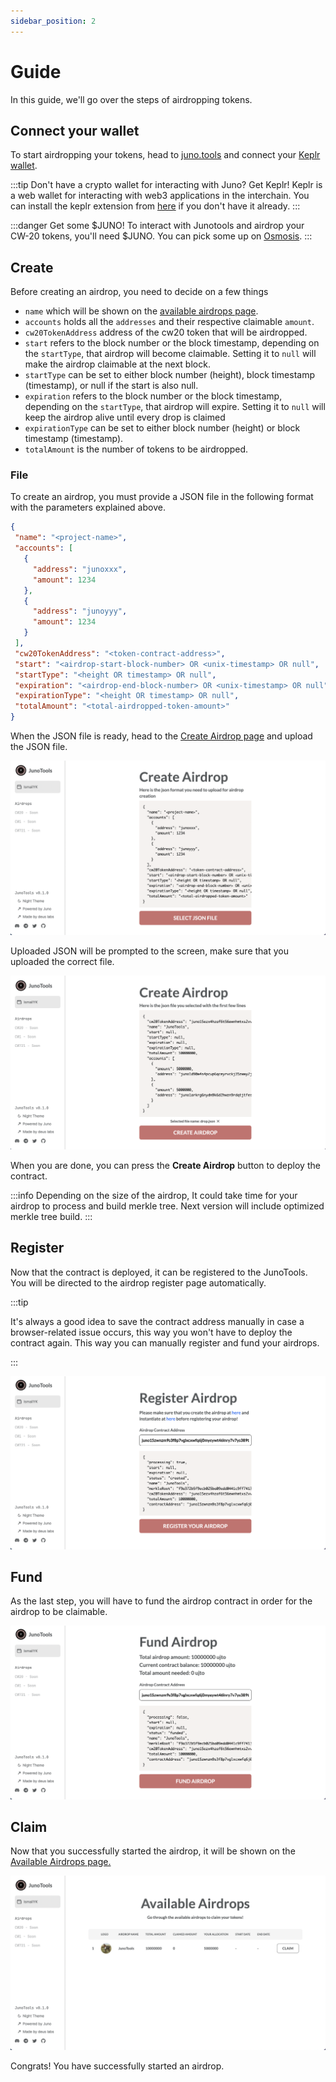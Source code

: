 ```yaml
---
sidebar_position: 2
---
```


# Guide

In this guide, we'll go over the steps of airdropping tokens.

## Connect your wallet
To start airdropping your tokens, head to [juno.tools](https://test.juno.tools) and connect
your [Keplr wallet](https://wallet.keplr.app/).

:::tip Don't have a crypto wallet for interacting with Juno? Get Keplr!
Keplr is a web wallet for interacting with web3 applications in the interchain. You can install the keplr extension from [here](https://www.keplr.app/) if you don't have it already.
:::

:::danger Get some $JUNO!
To interact with Junotools and airdrop your CW-20 tokens, you'll need $JUNO. You can pick some up on [Osmosis](https://osmosis.zone/).
:::

## Create

Before creating an airdrop, you need to decide on a few things

* `name` which will be shown on the [available airdrops page](https://test.juno.tools/airdrops/list/).
* `accounts` holds all the `addresses` and their respective claimable `amount`.
* `cw20TokenAddress` address of the cw20 token that will be airdropped.
* `start` refers to the block number or the block timestamp, depending on the `startType`, that airdrop will become claimable. Setting it to `null` will make the airdrop claimable at the next block.
* `startType` can be set to either block number (height), block timestamp (timestamp), or null if the start is also null.
* `expiration` refers to the block number or the block timestamp, depending on the `startType`, that airdrop will expire. Setting it to `null` will keep the airdrop alive until every drop is claimed
* `expirationType` can be set to either block number (height) or block timestamp (timestamp).
* `totalAmount` is the number of tokens to be airdropped.


### File

To create an airdrop, you must provide a JSON file in the following format with the parameters explained above.

```json
{
 "name": "<project-name>",
 "accounts": [
   {
     "address": "junoxxx",
     "amount": 1234
   },
   {
     "address": "junoyyy",
     "amount": 1234
   }
 ],
 "cw20TokenAddress": "<token-contract-address>",
 "start": "<airdrop-start-block-number> OR <unix-timestamp> OR null",
 "startType": "<height OR timestamp> OR null",
 "expiration": "<airdrop-end-block-number> OR <unix-timestamp> OR null",
 "expirationType": "<height OR timestamp> OR null",
 "totalAmount": "<total-airdropped-token-amount>"
}
```



When the JSON file is ready, head to the [Create Airdrop page](https://test.juno.tools/airdrops/create) and upload the JSON file.

![](/img/airdrop/create-airdrop-1.png)

Uploaded JSON will be prompted to the screen, make sure that you uploaded the correct file. 

![](/img/airdrop/create-airdrop-2.png)

When you are done, you can press the **Create Airdrop** button to deploy the contract.

:::info
Depending on the size of the airdrop, It could take time for your airdrop to process and build merkle tree.
Next version will include optimized merkle tree build.
:::

## Register

Now that the contract is deployed, it can be registered to the JunoTools. You will be directed to the airdrop register page automatically.

:::tip

It's always a good idea to save the contract address manually in case a browser-related issue occurs, this way you won't have to deploy the contract again. This way you can manually register and fund your airdrops. 

:::

![](/img/airdrop/register-airdrop.png)

## Fund

As the last step, you will have to fund the airdrop contract in order for the airdrop to be claimable.

![](/img/airdrop/fund-airdrop.png)

## Claim

Now that you successfully started the airdrop, it will be shown on the [Available Airdrops page.](https://test.juno.tools/airdrops/list)

![](/img/airdrop/available-airdrops.png)

Congrats! You have successfully started an airdrop.

